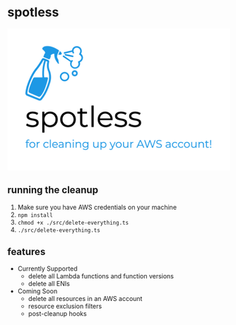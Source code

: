 # spotless

<img src="./logo.png" alt="For cleaning up your AWS account!">

## running the cleanup

1) Make sure you have AWS credentials on your machine
2) `npm install`
3) `chmod +x ./src/delete-everything.ts`
4) `./src/delete-everything.ts`

## features

- Currently Supported
  - delete all Lambda functions and function versions
  - delete all ENIs
- Coming Soon
  - delete all resources in an AWS account
  - resource exclusion filters
  - post-cleanup hooks
